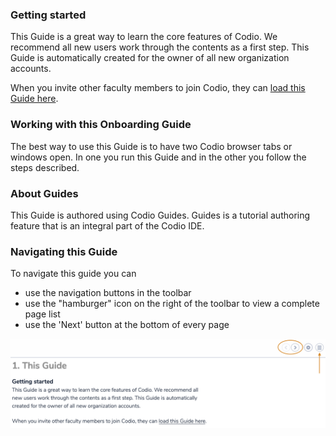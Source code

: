 ### Getting started
This Guide is a great way to learn the core features of Codio. We recommend all new users work through the contents as a first step. This Guide is automatically created for the owner of all new organization accounts.

When you invite other faculty members to join Codio, they can [load this Guide here](https://codio.com/home/starter-packs/486ffcd2-c573-4fee-bfaf-dae54db9e4fb/).

### Working with this Onboarding Guide
The best way to use this Guide is to have two Codio browser tabs or windows open. In one you run this Guide and in the other you follow the steps described.

### About Guides
This Guide is authored using Codio Guides. Guides is a tutorial authoring feature that is an integral part of the Codio IDE. 

### Navigating this Guide
To navigate this guide you can 

- use the navigation buttons in the toolbar
- use the "hamburger" icon on the right of the toolbar to view a complete page list 
- use the 'Next' button at the bottom of every page

![](.guides/img/navigation.png)
